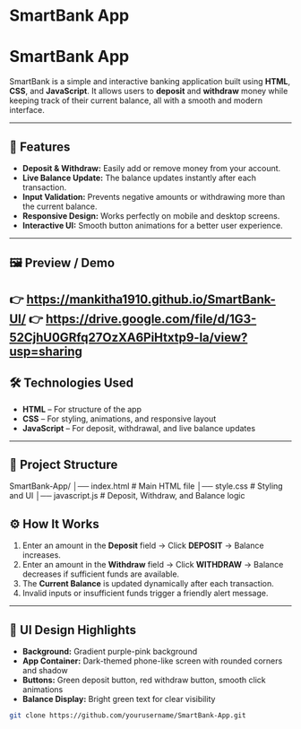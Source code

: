 # SmartBank App

# SmartBank App

SmartBank is a simple and interactive banking application built using **HTML**, **CSS**, and **JavaScript**. It allows users to **deposit** and **withdraw** money while keeping track of their current balance, all with a smooth and modern interface.

---

## 🚀 Features

- **Deposit & Withdraw:** Easily add or remove money from your account.  
- **Live Balance Update:** The balance updates instantly after each transaction.  
- **Input Validation:** Prevents negative amounts or withdrawing more than the current balance.  
- **Responsive Design:** Works perfectly on mobile and desktop screens.  
- **Interactive UI:** Smooth button animations for a better user experience.  

---

## 🖼️ Preview / Demo

👉 https://mankitha1910.github.io/SmartBank-UI/
👉 https://drive.google.com/file/d/1G3-52CjhU0GRfq27OzXA6PiHtxtp9-la/view?usp=sharing
---

## 🛠️ Technologies Used

- **HTML** – For structure of the app  
- **CSS** – For styling, animations, and responsive layout  
- **JavaScript** – For deposit, withdrawal, and live balance updates  

---

## 📂 Project Structure

SmartBank-App/
│── index.html # Main HTML file
│── style.css # Styling and UI
│── javascript.js # Deposit, Withdraw, and Balance logic

## ⚙️ How It Works

1. Enter an amount in the **Deposit** field → Click **DEPOSIT** → Balance increases.  
2. Enter an amount in the **Withdraw** field → Click **WITHDRAW** → Balance decreases if sufficient funds are available.  
3. The **Current Balance** is updated dynamically after each transaction.  
4. Invalid inputs or insufficient funds trigger a friendly alert message.  

---

## 🎨 UI Design Highlights

- **Background:** Gradient purple-pink background  
- **App Container:** Dark-themed phone-like screen with rounded corners and shadow  
- **Buttons:** Green deposit button, red withdraw button, smooth click animations  
- **Balance Display:** Bright green text for clear visibility  



```bash
git clone https://github.com/yourusername/SmartBank-App.git
